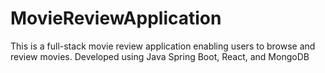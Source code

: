 # MovieReviewApplication
This is a full-stack movie review application enabling users to browse and review movies. Developed using Java Spring Boot, React, and MongoDB 

